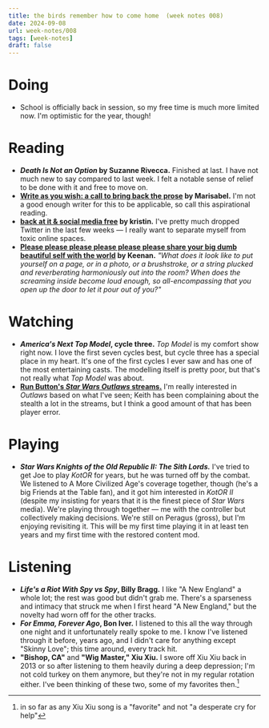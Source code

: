 ```yaml
---
title: the birds remember how to come home  (week notes 008)
date: 2024-09-08
url: week-notes/008
tags: [week-notes]
draft: false
---
```


# Doing
* School is officially back in session, so my free time is much more limited now. I'm optimistic for the year, though!
# Reading
- **_Death Is Not an Option_ by Suzanne Rivecca.** Finished at last. I have not much new to say compared to last week. I felt a notable sense of relief to be done with it and free to move on.
- **[Write as you wish: a call to bring back the prose](https://marisabel.nl/public/blog/Write_as_you_wish:_a_call_to_bring_back_the_prose) by Marisabel.** I'm not a good enough writer for this to be applicable, so call this aspirational reading.
- **[back at it & social media free](https://itskristin.bearblog.dev/back-at-it-social-media-free/) by kristin.** I've pretty much dropped Twitter in the last few weeks — I really want to separate myself from toxic online spaces.
- **[Please please please please please please share your big dumb beautiful self with the world](https://gkeenan.co/avgb/please-please-please-please-please-please-share-your-big-dumb-beautiful-self-with-the-world/) by Keenan.** *"What does it look like to put yourself on a page, or in a photo, or a brushstroke, or a string plucked and reverberating harmoniously out into the room? When does the screaming inside become loud enough, so all-encompassing that you open up the door to let it pour out of you?"*
# Watching
- **_America's Next Top Model_, cycle three.** _Top Model_ is my comfort show right now. I love the first seven cycles best, but cycle three has a special place in my heart. It's one of the first cycles I ever saw and has one of the most entertaining casts. The modelling itself is pretty poor, but that's not really what _Top Model_ was about.
- **[Run Button's _Star Wars Outlaws_ streams.](https://www.youtube.com/watch?v=7ei6dNr3RkY&list=PLipgnTt01UGXDW2B_eJMKSSi12Y7koJ9O&pp=iAQB)** I'm really interested in _Outlaws_ based on what I've seen; Keith has been complaining about the stealth a lot in the streams, but I think a good amount of that has been player error.
# Playing
* **_Star Wars Knights of the Old Republic II: The Sith Lords._** I've tried to get Joe to play _KotOR_ for years, but he was turned off by the combat. We listened to A More Civilized Age's coverage together, though (he's a big Friends at the Table fan), and it got him interested in _KotOR II_ (despite my insisting for years that it is the finest piece of _Star Wars_ media). We're playing through together — me with the controller but collectively making decisions. We're still on Peragus (gross), but I'm enjoying revisiting it. This will be my first time playing it in at least ten years and my first time with the restored content mod.

# Listening
- **_Life's a Riot With Spy vs Spy_, Billy Bragg.** I like "A New England" a whole lot; the rest was good but didn't grab me. There's a sparseness and intimacy that struck me when I first heard "A New England," but the novelty had worn off for the other tracks.
- **_For Emma, Forever Ago_, Bon Iver.** I listened to this all the way through one night and it unfortunately really spoke to me. I know I've listened through it before, years ago, and I didn't care for anything except "Skinny Love"; this time around, every track hit.
- **"Bishop, CA"** and **"Wig Master," Xiu Xiu.** I swore off Xiu Xiu back in 2013 or so after listening to them heavily during a deep depression; I'm not cold turkey on them anymore, but they're not in my regular rotation either. I've been thinking of these two, some of my favorites then.[^1]

[^1]: in so far as any Xiu Xiu song is a "favorite" and not "a desperate cry for help"
